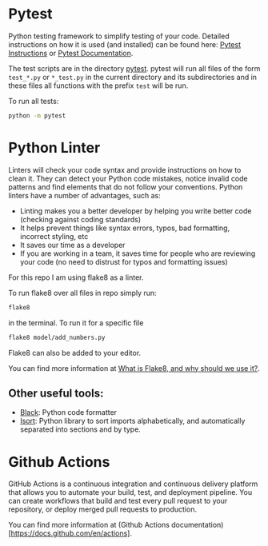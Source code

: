 # Pytest

Python testing framework to simplify testing of your code. Detailed instructions on how it is used (and installed) can 
be found here: [Pytest Instructions](https://realpython.com/pytest-python-testing/) or [Pytest Documentation](https://docs.pytest.org/en/latest/contents.html).

The test scripts are in the directory [pytest](pytest). pytest will run all files of the form `test_*.py` or `*_test.py`
in the current directory and its subdirectories and in these files all functions with the prefix `test` will be run.

To run all tests:
```bash
python -m pytest
```

# Python Linter

Linters will check your code syntax and provide instructions on how to clean it. They can detect your Python code 
mistakes, notice invalid code patterns and find elements that do not follow your conventions. Python linters have a 
number of advantages, such as: 

* Linting makes you a better developer by helping you write better code (checking against coding standards)
* It helps prevent things like syntax errors, typos, bad formatting, incorrect styling, etc
* It saves our time as a developer
* If you are working in a team, it saves time for people who are reviewing your code (no need to distrust for typos and formatting issues)

For this repo I am using flake8 as a linter.

To run flake8 over all files in repo simply run:
```bash
flake8
```
in the terminal. To run it for a specific file
```bash
flake8 model/add_numbers.py
```
Flake8 can also be added to your editor.

You can find more information at [What is Flake8, and why should we use it?](https://medium.com/python-pandemonium/what-is-flake8-and-why-we-should-use-it-b89bd78073f2).

## Other useful tools:
* [Black](https://black.readthedocs.io/en/stable/index.html): Python code formatter
* [Isort](https://pycqa.github.io/isort/): Python library to sort imports alphabetically, and automatically separated into sections and by type.

# Github Actions
GitHub Actions is a continuous integration and continuous delivery platform that allows you to automate your 
build, test, and deployment pipeline. You can create workflows that build and test every pull request to your 
repository, or deploy merged pull requests to production.

You can find more information at (Github Actions documentation)[https://docs.github.com/en/actions].